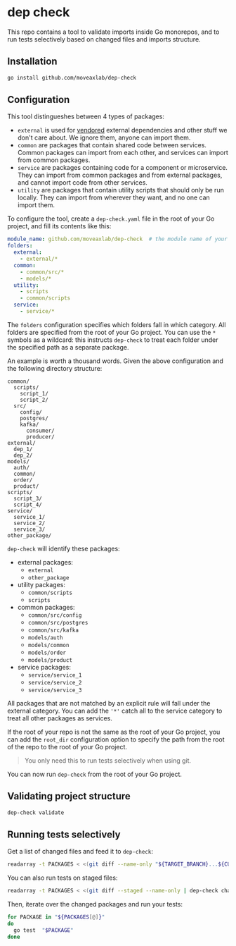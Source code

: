 # dep check

This repo contains a tool to validate imports inside Go monorepos,
and to run tests selectively based on changed files and imports structure.

## Installation

```bash
go install github.com/moveaxlab/dep-check
```

## Configuration

This tool distingueshes between 4 types of packages:

- `external` is used for [vendored](https://go.dev/ref/mod#vendoring) external dependencies
  and other stuff we don't care about. We ignore them, anyone can import them.
- `common` are packages that contain shared code between services.
  Common packages can import from each other, and services can import from common packages.
- `service` are packages containing code for a component or microservice.
  They can import from common packages and from external packages,
  and cannot import code from other services.
- `utility` are packages that contain utility scripts that should only be run locally.
  They can import from wherever they want, and no one can import them.

To configure the tool, create a `dep-check.yaml` file in the root of your Go project,
and fill its contents like this:

```yaml
module_name: github.com/moveaxlab/dep-check  # the module name of your project
folders:
  external:
    - external/*
  common:
    - common/src/*
    - models/*
  utility:
    - scripts
    - common/scripts
  service:
    - service/*
```

The `folders` configuration specifies which folders fall in which category.
All folders are specified from the root of your Go project.
You can use the `*` symbols as a wildcard: this instructs `dep-check` to treat
each folder under the specified path as a separate package.

An example is worth a thousand words.
Given the above configuration and the following directory structure:

```
common/
  scripts/
    script_1/
    script_2/
  src/
    config/
    postgres/
    kafka/
      consumer/
      producer/
external/
  dep_1/
  dep_2/
models/
  auth/
  common/
  order/
  product/
scripts/
  script_3/
  script_4/
service/
  service_1/
  service_2/
  service_3/
other_package/
```

`dep-check` will identify these packages:

- external packages:
  - `external`
  - `other_package`
- utility packages:
  - `common/scripts`
  - `scripts`
- common packages:
  - `common/src/config`
  - `common/src/postgres`
  - `common/src/kafka`
  - `models/auth`
  - `models/common`
  - `models/order`
  - `models/product`
- service packages:
  - `service/service_1`
  - `service/service_2`
  - `service/service_3`

All packages that are not matched by an explicit rule will fall under the external category.
You can add the `'*'` catch all to the service category to treat all other packages as services.

If the root of your repo is not the same as the root of your Go project,
you can add the `root_dir` configuration option to specify the path from the root of the repo
to the root of your Go project.

> You only need this to run tests selectively when using git.

You can now run `dep-check` from the root of your Go project.

## Validating project structure

```bash
dep-check validate
```

## Running tests selectively

Get a list of changed files and feed it to `dep-check`:

```bash
readarray -t PACKAGES < <(git diff --name-only "${TARGET_BRANCH}...${CURRENT_BRANCH}" | dep-check changed-packages)
```

You can also run tests on staged files:

```bash
readarray -t PACKAGES < <(git diff --staged --name-only | dep-check changed-packages)
```

Then, iterate over the changed packages and run your tests:

```bash
for PACKAGE in "${PACKAGES[@]}"
do
  go test  "$PACKAGE"
done
```
